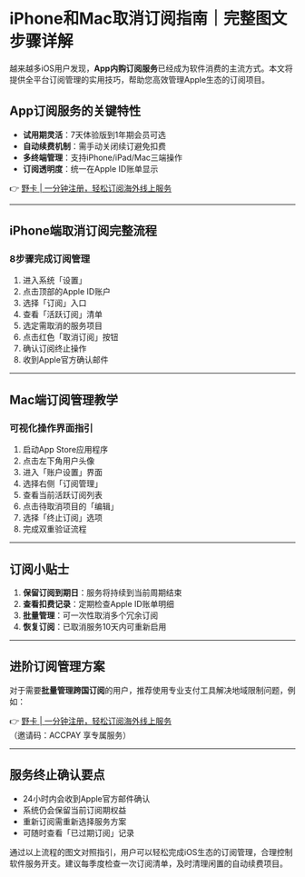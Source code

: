 # iPhone和Mac取消订阅指南｜完整图文步骤详解

越来越多iOS用户发现，**App内购订阅服务**已经成为软件消费的主流方式。本文将提供全平台订阅管理的实用技巧，帮助您高效管理Apple生态的订阅项目。

## App订阅服务的关键特性
- **试用期灵活**：7天体验版到1年期会员可选
- **自动续费机制**：需手动关闭续订避免扣费
- **多终端管理**：支持iPhone/iPad/Mac三端操作
- **订阅透明度**：统一在Apple ID账单显示

👉 [野卡 | 一分钟注册，轻松订阅海外线上服务](https://bbtdd.com/yeka)

---

## iPhone端取消订阅完整流程
### 8步骤完成订阅管理
1. 进入系统「设置」
2. 点击顶部的Apple ID账户
3. 选择「订阅」入口
4. 查看「活跃订阅」清单
5. 选定需取消的服务项目
6. 点击红色「取消订阅」按钮
7. 确认订阅终止操作
8. 收到Apple官方确认邮件

---

## Mac端订阅管理教学
### 可视化操作界面指引
1. 启动App Store应用程序
2. 点击左下角用户头像
3. 进入「账户设置」界面
4. 选择右侧「订阅管理」
5. 查看当前活跃订阅列表
6. 点击待取消项目的「编辑」
7. 选择「终止订阅」选项
8. 完成双重验证流程

---

## 订阅小贴士
1. **保留订阅到期日**：服务将持续到当前周期结束
2. **查看扣费记录**：定期检查Apple ID账单明细
3. **批量管理**：可一次性取消多个冗余订阅
4. **恢复订阅**：已取消服务10天内可重新启用

---

## 进阶订阅管理方案
对于需要**批量管理跨国订阅**的用户，推荐使用专业支付工具解决地域限制问题，例如：

👉 [野卡 | 一分钟注册，轻松订阅海外线上服务](https://bbtdd.com/yeka)  
（邀请码：ACCPAY 享专属服务）

---

## 服务终止确认要点
- 24小时内会收到Apple官方邮件确认
- 系统仍会保留当前订阅期权益
- 重新订阅需重新选择服务方案
- 可随时查看「已过期订阅」记录

通过以上流程的图文对照指引，用户可以轻松完成iOS生态的订阅管理，合理控制软件服务开支。建议每季度检查一次订阅清单，及时清理闲置的自动续费项目。